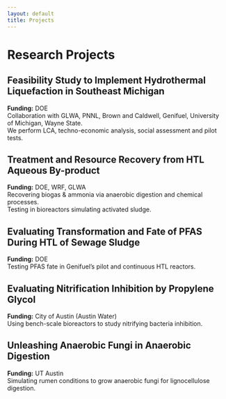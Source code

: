```yaml
---
layout: default
title: Projects
---
```


# Research Projects

## Feasibility Study to Implement Hydrothermal Liquefaction in Southeast Michigan
**Funding:** DOE  
Collaboration with GLWA, PNNL, Brown and Caldwell, Genifuel, University of Michigan, Wayne State.  
We perform LCA, techno-economic analysis, social assessment and pilot tests.

## Treatment and Resource Recovery from HTL Aqueous By-product
**Funding:** DOE, WRF, GLWA  
Recovering biogas & ammonia via anaerobic digestion and chemical processes.  
Testing in bioreactors simulating activated sludge.

## Evaluating Transformation and Fate of PFAS During HTL of Sewage Sludge
**Funding:** DOE  
Testing PFAS fate in Genifuel’s pilot and continuous HTL reactors.

## Evaluating Nitrification Inhibition by Propylene Glycol
**Funding:** City of Austin (Austin Water)  
Using bench-scale bioreactors to study nitrifying bacteria inhibition.

## Unleashing Anaerobic Fungi in Anaerobic Digestion
**Funding:** UT Austin  
Simulating rumen conditions to grow anaerobic fungi for lignocellulose digestion.
